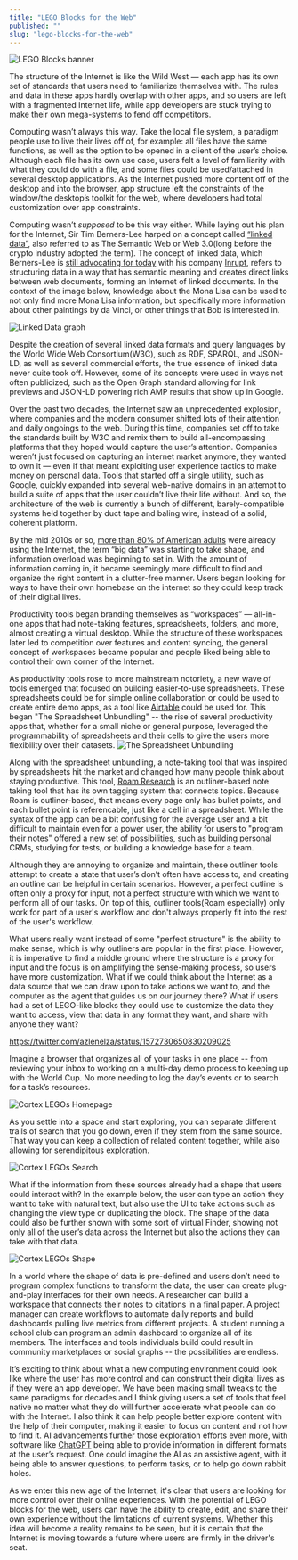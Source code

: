 ```yaml
---
title: "LEGO Blocks for the Web"
published: ""
slug: "lego-blocks-for-the-web"
---
```


![LEGO Blocks banner](Media/LEGOBlocksBanner.png)

The structure of the Internet is like the Wild West — each app has its own set of standards that users need to familiarize themselves with. The rules and data in these apps hardly overlap with other apps, and so users are left with a fragmented Internet life, while app developers are stuck trying to make their own mega-systems to fend off competitors.

Computing wasn’t always this way. Take the local file system, a paradigm people use to live their lives off of, for example: all files have the same functions, as well as the option to be opened in a client of the user’s choice. Although each file has its own use case, users felt a level of familiarity with what they could do with a file, and some files could be used/attached in several desktop applications. As the Internet pushed more content off of the desktop and into the browser, app structure left the constraints of the window/the desktop’s toolkit for the web, where developers had total customization over app constraints.

Computing wasn’t _supposed_ to be this way either. While laying out his plan for the Internet, Sir Tim Berners-Lee harped on a concept called [“linked data”](https://www.w3.org/DesignIssues/LinkedData.html), also referred to as The Semantic Web or Web 3.0(long before the crypto industry adopted the term). The concept of linked data, which Berners-Lee is [still advocating for today](https://www.cnbc.com/2022/11/04/web-inventor-tim-berners-lee-wants-us-to-ignore-web3.html) with his company [Inrupt](https://www.inrupt.com/), refers to structuring data in a way that has semantic meaning and creates direct links between web documents, forming an Internet of linked documents. In the context of the image below, knowledge about the Mona Lisa can be used to not only find more Mona Lisa information, but specifically more information about other paintings by da Vinci, or other things that Bob is interested in.

![Linked Data graph](Media/LinkedDataGraph.jpeg)

Despite the creation of several linked data formats and query languages by the World Wide Web Consortium(W3C), such as RDF, SPARQL, and JSON-LD, as well as several commercial efforts, the true essence of linked data never quite took off. However, some of its concepts were used in ways not often publicized, such as the Open Graph standard allowing for link previews and JSON-LD powering rich AMP results that show up in Google.

Over the past two decades, the Internet saw an unprecedented explosion, where companies and the modern consumer shifted lots of their attention and daily ongoings to the web. During this time, companies set off to take the standards built by W3C and remix them to build all-encompassing platforms that they hoped would capture the user’s attention. Companies weren’t just focused on capturing an internet market anymore, they wanted to own it — even if that meant exploiting user experience tactics to make money on personal data. Tools that started off a single utility, such as Google, quickly expanded into several web-native domains in an attempt to build a suite of apps that the user couldn’t live their life without. And so, the architecture of the web is currently a bunch of different, barely-compatible systems held together by duct tape and baling wire, instead of a solid, coherent platform.

By the mid 2010s or so, [more than 80% of American adults](https://www.pewresearch.org/internet/2015/06/26/americans-internet-access-2000-2015/) were already using the Internet, the term “big data” was starting to take shape, and information overload was beginning to set in. With the amount of information coming in, it became seemingly more difficult to find and organize the right content in a clutter-free manner. Users began looking for ways to have their own homebase on the internet so they could keep track of their digital lives.

Productivity tools began branding themselves as “workspaces” — all-in-one apps that had note-taking features, spreadsheets, folders, and more, almost creating a virtual desktop. While the structure of these workspaces later led to competition over features and content syncing, the general concept of workspaces became popular and people liked being able to control their own corner of the Internet.

As productivity tools rose to more mainstream notoriety, a new wave of tools emerged that focused on building easier-to-use spreadsheets. These spreadsheets could be for simple online collaboration or could be used to create entire demo apps, as a tool like [Airtable](https://airtable.com/) could be used for. This began "The Spreadsheet Unbundling" -- the rise of several productivity apps that, whether for a small niche or general purpose, leveraged the programmability of spreadsheets and their cells to give the users more flexibility over their datasets.
![The Spreadsheet Unbundling](Media/TheSpreadsheetUnbundling.jpeg)

Along with the spreadsheet unbundling, a note-taking tool that was inspired by spreadsheets hit the market and changed how many people think about staying productive. This tool, [Roam Research](https://roamresearch.com/) is an outliner-based note taking tool that has its own tagging system that connects topics. Because Roam is outliner-based, that means every page only has bullet points, and each bullet point is referencable, just like a cell in a spreadsheet. While the syntax of the app can be a bit confusing for the average user and a bit difficult to maintain even for a power user, the ability for users to "program their notes" offered a new set of possibilities, such as building personal CRMs, studying for tests, or building a knowledge base for a team.

Although they are annoying to organize and maintain, these outliner tools attempt to create a state that user’s don’t often have access to, and creating an outline can be helpful in certain scenarios. However, a perfect outline is often only a proxy for input, not a perfect structure with which we want to perform all of our tasks. On top of this, outliner tools(Roam especially) only work for part of a user's workflow and don't always properly fit into the rest of the user's workflow.

What users really want instead of some "perfect structure" is the ability to make sense, which is why outliners are popular in the first place. However, it is imperative to find a middle ground where the structure is a proxy for input and the focus is on amplifying the sense-making process, so users have more customization. What if we could think about the Internet as a data source that we can draw upon to take actions we want to, and the computer as the agent that guides us on our journey there? What if users had a set of LEGO-like blocks they could use to customize the data they want to access, view that data in any format they want, and share with anyone they want?

https://twitter.com/azlenelza/status/1572730650830209025

Imagine a browser that organizes all of your tasks in one place -- from reviewing your inbox to working on a multi-day demo process to keeping up with the World Cup. No more needing to log the day’s events or to search for a task’s resources.

![Cortex LEGOs Homepage](Media/CortexLEGOsHomepage.png)

As you settle into a space and start exploring, you can separate different trails of search that you go down, even if they stem from the same source. That way you can keep a collection of related content together, while also allowing for serendipitous exploration.

![Cortex LEGOs Search](Media/CortexLEGOsSearch.gif)

What if the information from these sources already had a shape that users could interact with? In the example below, the user can type an action they want to take with natural text, but also use the UI to take actions such as changing the view type or duplicating the block. The shape of the data could also be further shown with some sort of virtual Finder, showing not only all of the user’s data across the Internet but also the actions they can take with that data.

![Cortex LEGOs Shape](Media/CortexLEGOsShape.gif)

In a world where the shape of data is pre-defined and users don’t need to program complex functions to transform the data, the user can create plug-and-play interfaces for their own needs. A researcher can build a workspace that connects their notes to citations in a final paper. A project manager can create workflows to automate daily reports and build dashboards pulling live metrics from different projects. A student running a school club can program an admin dashboard to organize all of its members. The interfaces and tools individuals build could result in community marketplaces or social graphs -- the possibilities are endless.

It’s exciting to think about what a new computing environment could look like where the user has more control and can construct their digital lives as if they were an app developer. We have been making small tweaks to the same paradigms for decades and I think giving users a set of tools that feel native no matter what they do will further accelerate what people can do with the Internet. I also think it can help people better explore content with the help of their computer, making it easier to focus on content and not how to find it. AI advancements further those exploration efforts even more, with software like [ChatGPT](https://chat.openai.com/) being able to provide information in different formats at the user’s request. One could imagine the AI as an assistive agent, with it being able to answer questions, to perform tasks, or to help go down rabbit holes.

As we enter this new age of the Internet, it's clear that users are looking for more control over their online experiences. With the potential of LEGO blocks for the web, users can have the ability to create, edit, and share their own experience without the limitations of current systems. Whether this idea will become a reality remains to be seen, but it is certain that the Internet is moving towards a future where users are firmly in the driver's seat.